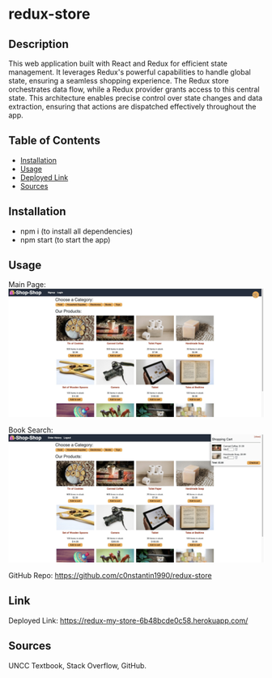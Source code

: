 # redux-store

## Description

This web application built with React and Redux for efficient state management. It leverages Redux's powerful capabilities to handle global state, ensuring a seamless shopping experience. The Redux store orchestrates data flow, while a Redux provider grants access to this central state. This architecture enables precise control over state changes and data extraction, ensuring that actions are dispatched effectively throughout the app.

## Table of Contents

- [Installation](#installation)
- [Usage](#usage)
- [Deployed Link](#Link)
- [Sources](#sources)

## Installation

- npm i (to install all dependencies)
- npm start (to start the app)

## Usage

Main Page:
![Main Page](/screenshots/main.jpeg)

Book Search:
![Cart](/screenshots/cart.jpeg)

GitHub Repo: https://github.com/c0nstantin1990/redux-store

## Link

Deployed Link: https://redux-my-store-6b48bcde0c58.herokuapp.com/

## Sources

UNCC Textbook, Stack Overflow, GitHub.
